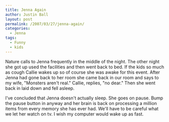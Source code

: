 ```yaml
---
title: Jenna Again
author: Justin Ball
layout: post
permalink: /2007/03/27/jenna-again/
categories:
  - Jenna
tags:
  - Funny
  - kids
---
```


Nature calls to Jenna frequently in the middle of the night. The other night she got up used the facilities and then went back to bed. If the kids so much as cough Callie wakes up so of course she was awake for this event. After Jenna had gone back to her room she came back in our room and says to my wife, "Monsters aren't real." Callie, replies, "no dear." Then she went back in laid down and fell asleep.

I've concluded that Jenna doesn't actually sleep. She goes on pause. Bump the pause button in anyway and her brain is back on processing a million items from every memory she has ever had. We'll have to be careful what we let her watch on tv. I wish my computer would wake up as fast.